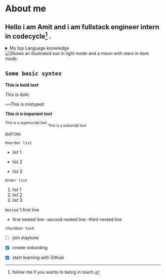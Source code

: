 
# About me
## Hello  i am Amit and i am fullstack engineer intern in codecycle[^1] .
[^1]: follow  me if you wants to being in touch.

<details>  
  <summary> My top Language knowledge</summary>
  
| Rank | Languages |
|-----:|-----------|
|     1| C++       |
|     2| HTML      |
|     3| SQL       |
   >Go with Flow.

     _  AMIT PATEL...
 

  </details>
   
 
  
<picture>
  <source media="(prefers-color-scheme: dark)" srcset="C:\Users\Amit Patel\Desktop\TEE_CREZE LISTINGS\1686039441072.png">
  <source media="(prefers-color-scheme: light)" srcset="C:\Users\Amit Patel\Desktop\TEE_CREZE LISTINGS\1686039441072.png">
  <img alt="Shows an illustrated sun in light mode and a moon with stars in dark mode." src="https://user-images.githubusercontent.com/25423296/163456779-a8556205-d0a5-45e2-ac17-42d089e3c3f8.png">
</picture>

## ``` Some basic syntex ```
**This is bold text**

*This is  italic*

~~This is  mistyped

***This is a imporant text***

<sup>This is a superscript text</sup>
<sub>This is a subscript text</sub>

```QUOTING```

```Unorder list```
- list 1
+ list 2
* list 3

```Order list```
1. list 1
2. list 2
3. list 3

```Nested```
1.first line
 - first nested line
   -second nested line
    -third nested line
    
```checkbox task```
- [ ] join staytune
- [x] create onbording
- [x] start learning with Github
  

